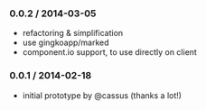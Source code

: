 ### 0.0.2 / 2014-03-05

  * refactoring & simplification
  * use gingkoapp/marked
  * component.io support, to use directly on client

### 0.0.1 / 2014-02-18

  * initial prototype by @cassus (thanks a lot!)
